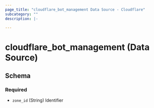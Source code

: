 ```yaml
---
page_title: "cloudflare_bot_management Data Source - Cloudflare"
subcategory: ""
description: |-
  
---
```


# cloudflare_bot_management (Data Source)




<!-- schema generated by tfplugindocs -->
## Schema

### Required

- `zone_id` (String) Identifier


